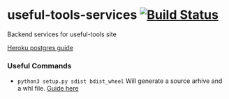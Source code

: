 # useful-tools-services [![Build Status](https://travis-ci.org/alimcmaster1/useful-tools-services.svg?branch=master)](https://travis-ci.org/alimcmaster1/useful-tools-services)
Backend services for useful-tools site


[Heroku postgres guide](https://devcenter.heroku.com/articles/heroku-postgresql)

### Useful Commands
- `python3 setup.py sdist bdist_wheel` Will generate a source arhive and a whl file. [Guide here](https://python-packaging-user-guide.readthedocs.io/tutorials/packaging-projects/)